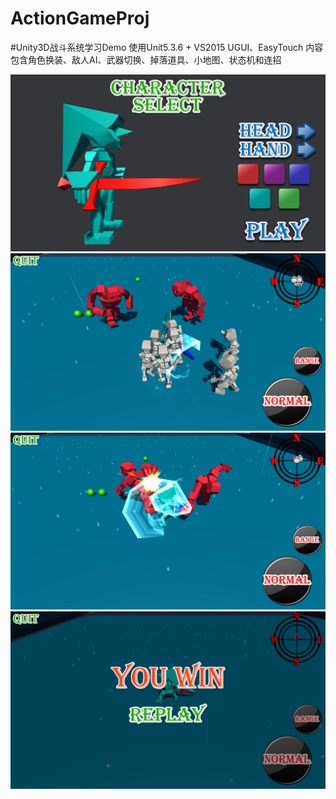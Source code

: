 # ActionGameProj

#Unity3D战斗系统学习Demo
使用Unit5.3.6 + VS2015  UGUI、EasyTouch
内容包含角色换装、敌人AI、武器切换、掉落道具、小地图、状态机和连招

![游戏截图](https://github.com/LetitiaChan/ActionGameProj/blob/master/img-folder/S153801.jpg "游戏截图1")
![游戏截图](https://github.com/LetitiaChan/ActionGameProj/blob/master/img-folder/S153802.jpg "游戏截图2")
![游戏截图](https://github.com/LetitiaChan/ActionGameProj/blob/master/img-folder/S153803.jpg "游戏截图3")
![游戏截图](https://github.com/LetitiaChan/ActionGameProj/blob/master/img-folder/S153804.jpg "游戏截图4")

